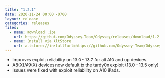 ```yaml
---
title: "1.2.1"
date: 2020-11-24 00:00 -0700
layout: release
categories: releases
files:
  - name: Download .ipa
    url: https://github.com/Odyssey-Team/Odyssey/releases/download/1.2.1/Odyssey-1.2.1.ipa
  - name: Install via AltStore
    url: altstore://install?url=https://github.com/Odyssey-Team/Odyssey/releases/download/1.2.1/Odyssey-1.2.1.ipa
---
```


- Improves exploit reliability on 13.0 - 13.7 for all A10 and up devices.
- A8(X)/A9(X) devices now default to the tardy0n exploit (13.0 - 13.5 only)
- Issues were fixed with exploit reliability on A10 iPads.
